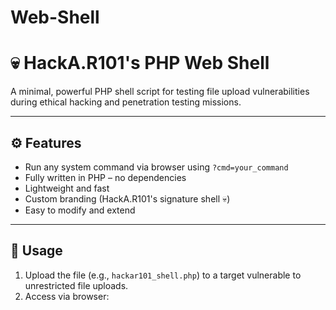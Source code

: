 # Web-Shell
# 💀 HackA.R101's PHP Web Shell

A minimal, powerful PHP shell script for testing file upload vulnerabilities during ethical hacking and penetration testing missions.

---

## ⚙️ Features
- Run any system command via browser using `?cmd=your_command`
- Fully written in PHP – no dependencies
- Lightweight and fast
- Custom branding (HackA.R101's signature shell 💀)
- Easy to modify and extend

---

## 🚀 Usage

1. Upload the file (e.g., `hackar101_shell.php`) to a target vulnerable to unrestricted file uploads.
2. Access via browser:
